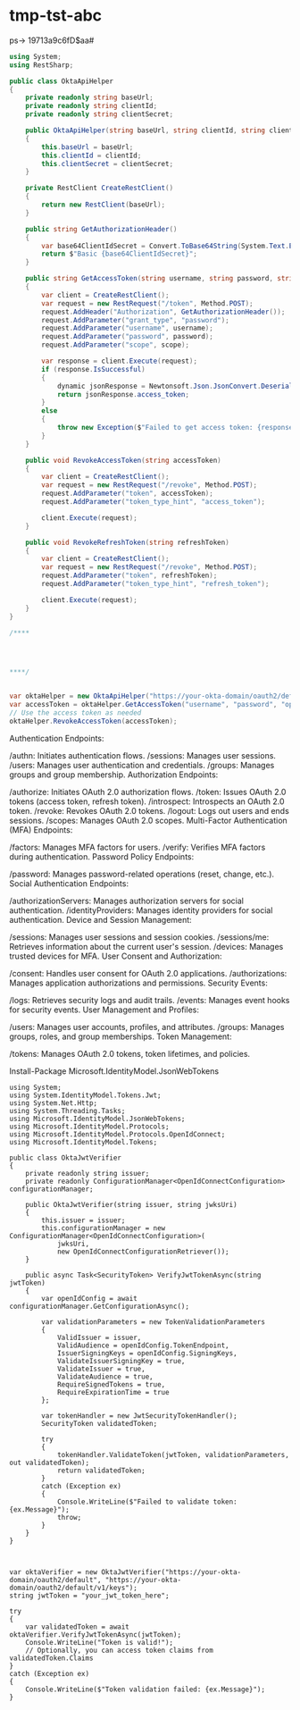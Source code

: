 # tmp-tst-abc


ps-> 19713a9c6fD$aa#

```csharp
using System;
using RestSharp;

public class OktaApiHelper
{
    private readonly string baseUrl;
    private readonly string clientId;
    private readonly string clientSecret;

    public OktaApiHelper(string baseUrl, string clientId, string clientSecret)
    {
        this.baseUrl = baseUrl;
        this.clientId = clientId;
        this.clientSecret = clientSecret;
    }

    private RestClient CreateRestClient()
    {
        return new RestClient(baseUrl);
    }

    public string GetAuthorizationHeader()
    {
        var base64ClientIdSecret = Convert.ToBase64String(System.Text.Encoding.UTF8.GetBytes($"{clientId}:{clientSecret}"));
        return $"Basic {base64ClientIdSecret}";
    }

    public string GetAccessToken(string username, string password, string scope)
    {
        var client = CreateRestClient();
        var request = new RestRequest("/token", Method.POST);
        request.AddHeader("Authorization", GetAuthorizationHeader());
        request.AddParameter("grant_type", "password");
        request.AddParameter("username", username);
        request.AddParameter("password", password);
        request.AddParameter("scope", scope);

        var response = client.Execute(request);
        if (response.IsSuccessful)
        {
            dynamic jsonResponse = Newtonsoft.Json.JsonConvert.DeserializeObject(response.Content);
            return jsonResponse.access_token;
        }
        else
        {
            throw new Exception($"Failed to get access token: {response.Content}");
        }
    }

    public void RevokeAccessToken(string accessToken)
    {
        var client = CreateRestClient();
        var request = new RestRequest("/revoke", Method.POST);
        request.AddParameter("token", accessToken);
        request.AddParameter("token_type_hint", "access_token");

        client.Execute(request);
    }

    public void RevokeRefreshToken(string refreshToken)
    {
        var client = CreateRestClient();
        var request = new RestRequest("/revoke", Method.POST);
        request.AddParameter("token", refreshToken);
        request.AddParameter("token_type_hint", "refresh_token");

        client.Execute(request);
    }
}

/****




****/


var oktaHelper = new OktaApiHelper("https://your-okta-domain/oauth2/default", "your-client-id", "your-client-secret");
var accessToken = oktaHelper.GetAccessToken("username", "password", "openid profile");
// Use the access token as needed
oktaHelper.RevokeAccessToken(accessToken);
```



Authentication Endpoints:

/authn: Initiates authentication flows.
/sessions: Manages user sessions.
/users: Manages user authentication and credentials.
/groups: Manages groups and group membership.
Authorization Endpoints:

/authorize: Initiates OAuth 2.0 authorization flows.
/token: Issues OAuth 2.0 tokens (access token, refresh token).
/introspect: Introspects an OAuth 2.0 token.
/revoke: Revokes OAuth 2.0 tokens.
/logout: Logs out users and ends sessions.
/scopes: Manages OAuth 2.0 scopes.
Multi-Factor Authentication (MFA) Endpoints:

/factors: Manages MFA factors for users.
/verify: Verifies MFA factors during authentication.
Password Policy Endpoints:

/password: Manages password-related operations (reset, change, etc.).
Social Authentication Endpoints:

/authorizationServers: Manages authorization servers for social authentication.
/identityProviders: Manages identity providers for social authentication.
Device and Session Management:

/sessions: Manages user sessions and session cookies.
/sessions/me: Retrieves information about the current user's session.
/devices: Manages trusted devices for MFA.
User Consent and Authorization:

/consent: Handles user consent for OAuth 2.0 applications.
/authorizations: Manages application authorizations and permissions.
Security Events:

/logs: Retrieves security logs and audit trails.
/events: Manages event hooks for security events.
User Management and Profiles:

/users: Manages user accounts, profiles, and attributes.
/groups: Manages groups, roles, and group memberships.
Token Management:

/tokens: Manages OAuth 2.0 tokens, token lifetimes, and policies.



Install-Package Microsoft.IdentityModel.JsonWebTokens


```
using System;
using System.IdentityModel.Tokens.Jwt;
using System.Net.Http;
using System.Threading.Tasks;
using Microsoft.IdentityModel.JsonWebTokens;
using Microsoft.IdentityModel.Protocols;
using Microsoft.IdentityModel.Protocols.OpenIdConnect;
using Microsoft.IdentityModel.Tokens;

public class OktaJwtVerifier
{
    private readonly string issuer;
    private readonly ConfigurationManager<OpenIdConnectConfiguration> configurationManager;

    public OktaJwtVerifier(string issuer, string jwksUri)
    {
        this.issuer = issuer;
        this.configurationManager = new ConfigurationManager<OpenIdConnectConfiguration>(
            jwksUri,
            new OpenIdConnectConfigurationRetriever());
    }

    public async Task<SecurityToken> VerifyJwtTokenAsync(string jwtToken)
    {
        var openIdConfig = await configurationManager.GetConfigurationAsync();

        var validationParameters = new TokenValidationParameters
        {
            ValidIssuer = issuer,
            ValidAudience = openIdConfig.TokenEndpoint,
            IssuerSigningKeys = openIdConfig.SigningKeys,
            ValidateIssuerSigningKey = true,
            ValidateIssuer = true,
            ValidateAudience = true,
            RequireSignedTokens = true,
            RequireExpirationTime = true
        };

        var tokenHandler = new JwtSecurityTokenHandler();
        SecurityToken validatedToken;

        try
        {
            tokenHandler.ValidateToken(jwtToken, validationParameters, out validatedToken);
            return validatedToken;
        }
        catch (Exception ex)
        {
            Console.WriteLine($"Failed to validate token: {ex.Message}");
            throw;
        }
    }
}



var oktaVerifier = new OktaJwtVerifier("https://your-okta-domain/oauth2/default", "https://your-okta-domain/oauth2/default/v1/keys");
string jwtToken = "your_jwt_token_here";

try
{
    var validatedToken = await oktaVerifier.VerifyJwtTokenAsync(jwtToken);
    Console.WriteLine("Token is valid!");
    // Optionally, you can access token claims from validatedToken.Claims
}
catch (Exception ex)
{
    Console.WriteLine($"Token validation failed: {ex.Message}");
}

```




